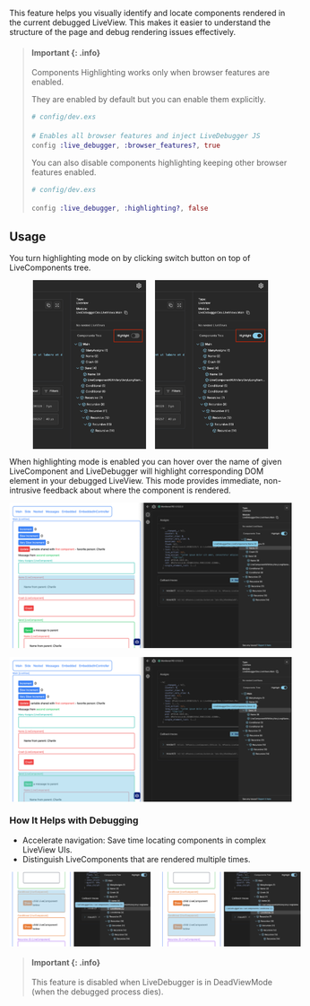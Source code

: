 This feature helps you visually identify and locate components rendered in the current debugged LiveView. This makes it easier to understand the structure of the page and debug rendering issues effectively.

> #### Important {: .info}
>
> Components Highlighting works only when browser features are enabled.
>
> They are enabled by default but you can enable them explicitly.
>
> ```elixir
> # config/dev.exs
>
> # Enables all browser features and inject LiveDebugger JS
> config :live_debugger, :browser_features?, true
> ```
>
> You can also disable components highlighting keeping other browser features enabled.
>
> ```elixir
> # config/dev.exs
>
> config :live_debugger, :highlighting?, false
> ```

## Usage

You turn highlighting mode on by clicking switch button on top of LiveComponents tree.

<div style="display: flex; justify-content: center; gap: 1rem;">
  <img src="images/components_highlighting_switch_off.png" alt="Component highlighting switch off" width="40%" />
  <img src="images/components_highlighting_switch_on.png" alt="Component highlighting switch on" width="40%" />
</div>

When highlighting mode is enabled you can hover over the name of given LiveComponent and LiveDebugger will highlight corresponding DOM element in your debugged LiveView. This mode provides immediate, non-intrusive feedback about where the component is rendered.

<div style="display: flex; flex-direction: column; gap: 1rem;">
  <img src="images/highlight_example_1.png" alt="Highlight example 1" />
  <img src="images/highlight_example_2.png" alt="Highlight example 2" />
</div>

### How It Helps with Debugging

- Accelerate navigation: Save time locating components in complex LiveView UIs.
- Distinguish LiveComponents that are rendered multiple times.

<div style="display: flex; gap: 1rem;">
  <img src="images/highlight_example_3.png" alt="Highlight example 3" width="50%" />
  <img src="images/highlight_example_4.png" alt="Highlight example 4" width="50%" />
</div>

> #### Important {: .info}
>
> This feature is disabled when LiveDebugger is in DeadViewMode (when the debugged process dies).
